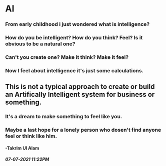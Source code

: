 # AI
### From early childhood i just wondered what is intelligence?
### How do you be intelligent? How do you think? Feel? Is it obvious to be a natural one?
### Can't you create one? Make it think? Make it feel?
### Now I feel about intelligence it's just some calculations.
## This is not a typical approach to create or build an Artifically Intelligent system for business or something.
### It's a dream to make something to feel like you.
### Maybe a last hope for a lonely person who dosen't find anyone feel or think like him.

#### -Takrim Ul Alam
##### 07-07-2021 11:22PM
